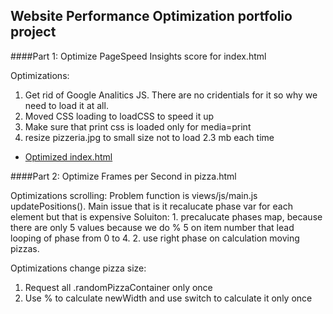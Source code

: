 ## Website Performance Optimization portfolio project


####Part 1: Optimize PageSpeed Insights score for index.html

Optimizations:
 1. Get rid of Google Analitics JS. There are no cridentials for it so why we need to load it at all.
 2. Moved CSS loading to loadCSS to speed it up
 3. Make sure that print css is loaded only for media=print
 4. resize pizzeria.jpg to small size not to load 2.3 mb each time

* [Optimized index.html](http://denismoroz.github.io/fend-p4/ "Optimized portfolio")

####Part 2: Optimize Frames per Second in pizza.html

Optimizations scrolling:
 Problem function is views/js/main.js updatePositions(). Main issue that is it recalucate phase var for each element but that is expensive
 Soluiton:
 	1. precalucate phases map, because there are only 5 values because we do % 5 on item number that lead looping of phase from 0 to 4.
 	2. use right phase on calculation moving pizzas.

Optimizations change pizza size:
 1. Request all .randomPizzaContainer only once
 2. Use % to calculate newWidth and use switch to calculate it only once
